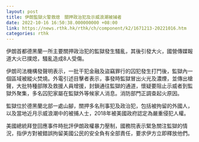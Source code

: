 ```yaml
---
layout: post
title: 伊朗監獄火警救熄　關押政治犯及示威浪潮被捕者
date: 2022-10-16 16:50:38.000000000 +08:00
link: https://news.rthk.hk/rthk/ch/component/k2/1671213-20221016.htm
categories: rthk
---
```


伊朗首都德黑蘭一所主要關押政治犯的監獄發生騷亂，其後引發大火，國營傳媒報道大火已撲熄，騷亂造成8人受傷。

伊朗司法機構發聲明表示，一批干犯金融及盜竊罪行的囚犯發生打鬥後，監獄內一個區域被縱火焚燒。外電引述目擊者表示，事發時監獄冒出火光及濃煙，並傳出槍聲，大批特種部隊及救援人員增援，封鎖通往監獄的通道，懷疑要阻止示威者到監獄外聚集，多名囚犯家屬在監獄外等候家人消息。消防部門正調查起火原因。

監獄位於德黑蘭北部一處山腳，關押多名刑事犯及政治犯，包括被拘留的外國人，以及當地近月示威浪潮中的被捕人士，2018年被美國政府認定為嚴重侵犯人權。

美國總統拜登回應事件時批評伊朗政權暴力壓制，國務院表示緊急關注監獄的情況，指伊方對被錯誤拘留美國公民的安全負有全部責任，要求伊方立即釋放他們。
